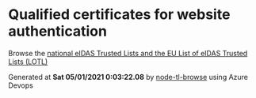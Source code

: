 # Qualified certificates for website authentication 
 Browse the [national eIDAS Trusted Lists and the EU List of eIDAS Trusted Lists (LOTL)](https://webgate.ec.europa.eu/tl-browser/#/) 
 
 
Generated at **Sat 05/01/2021  0:03:22.08** by [node-tl-browse](https://github.com/ymedlop/node-tl-browser) using Azure Devops 
